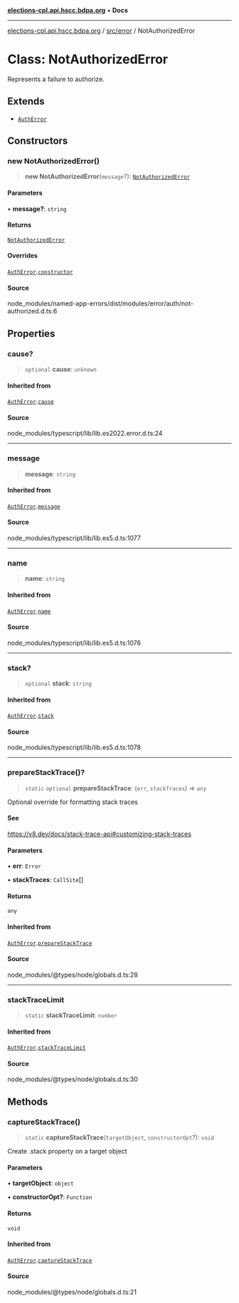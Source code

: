 [**elections-cpl.api.hscc.bdpa.org**](../../../README.md) • **Docs**

***

[elections-cpl.api.hscc.bdpa.org](../../../README.md) / [src/error](../README.md) / NotAuthorizedError

# Class: NotAuthorizedError

Represents a failure to authorize.

## Extends

- [`AuthError`](AuthError.md)

## Constructors

### new NotAuthorizedError()

> **new NotAuthorizedError**(`message`?): [`NotAuthorizedError`](NotAuthorizedError.md)

#### Parameters

• **message?**: `string`

#### Returns

[`NotAuthorizedError`](NotAuthorizedError.md)

#### Overrides

[`AuthError`](AuthError.md).[`constructor`](AuthError.md#constructors)

#### Source

node\_modules/named-app-errors/dist/modules/error/auth/not-authorized.d.ts:6

## Properties

### cause?

> `optional` **cause**: `unknown`

#### Inherited from

[`AuthError`](AuthError.md).[`cause`](AuthError.md#cause)

#### Source

node\_modules/typescript/lib/lib.es2022.error.d.ts:24

***

### message

> **message**: `string`

#### Inherited from

[`AuthError`](AuthError.md).[`message`](AuthError.md#message)

#### Source

node\_modules/typescript/lib/lib.es5.d.ts:1077

***

### name

> **name**: `string`

#### Inherited from

[`AuthError`](AuthError.md).[`name`](AuthError.md#name)

#### Source

node\_modules/typescript/lib/lib.es5.d.ts:1076

***

### stack?

> `optional` **stack**: `string`

#### Inherited from

[`AuthError`](AuthError.md).[`stack`](AuthError.md#stack)

#### Source

node\_modules/typescript/lib/lib.es5.d.ts:1078

***

### prepareStackTrace()?

> `static` `optional` **prepareStackTrace**: (`err`, `stackTraces`) => `any`

Optional override for formatting stack traces

#### See

https://v8.dev/docs/stack-trace-api#customizing-stack-traces

#### Parameters

• **err**: `Error`

• **stackTraces**: `CallSite`[]

#### Returns

`any`

#### Inherited from

[`AuthError`](AuthError.md).[`prepareStackTrace`](AuthError.md#preparestacktrace)

#### Source

node\_modules/@types/node/globals.d.ts:28

***

### stackTraceLimit

> `static` **stackTraceLimit**: `number`

#### Inherited from

[`AuthError`](AuthError.md).[`stackTraceLimit`](AuthError.md#stacktracelimit)

#### Source

node\_modules/@types/node/globals.d.ts:30

## Methods

### captureStackTrace()

> `static` **captureStackTrace**(`targetObject`, `constructorOpt`?): `void`

Create .stack property on a target object

#### Parameters

• **targetObject**: `object`

• **constructorOpt?**: `Function`

#### Returns

`void`

#### Inherited from

[`AuthError`](AuthError.md).[`captureStackTrace`](AuthError.md#capturestacktrace)

#### Source

node\_modules/@types/node/globals.d.ts:21
